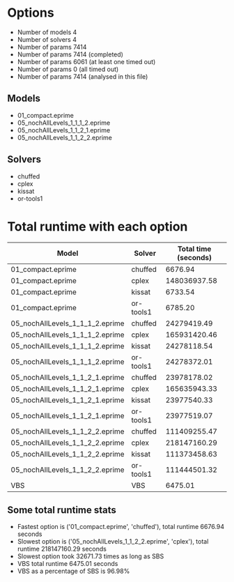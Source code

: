 

# Options


- Number of models         4
- Number of solvers        4
- Number of params      7414
- Number of params      7414 (completed)
- Number of params      6061 (at least one timed out)
- Number of params         0 (all timed out)
- Number of params      7414 (analysed in this file)


## Models


 - 01_compact.eprime
 - 05_nochAllLevels_1_1_1_2.eprime
 - 05_nochAllLevels_1_1_2_1.eprime
 - 05_nochAllLevels_1_1_2_2.eprime


## Solvers


 - chuffed
 - cplex
 - kissat
 - or-tools1


# Total runtime with each option


 | Model | Solver | Total time (seconds) | 
 | -- | -- | -- | 
 | 01_compact.eprime | chuffed | 6676.94 | 
 | 01_compact.eprime | cplex | 148036937.58 | 
 | 01_compact.eprime | kissat | 6733.54 | 
 | 01_compact.eprime | or-tools1 | 6785.20 | 
 | 05_nochAllLevels_1_1_1_2.eprime | chuffed | 24279419.49 | 
 | 05_nochAllLevels_1_1_1_2.eprime | cplex | 165931420.46 | 
 | 05_nochAllLevels_1_1_1_2.eprime | kissat | 24278118.54 | 
 | 05_nochAllLevels_1_1_1_2.eprime | or-tools1 | 24278372.01 | 
 | 05_nochAllLevels_1_1_2_1.eprime | chuffed | 23978178.02 | 
 | 05_nochAllLevels_1_1_2_1.eprime | cplex | 165635943.33 | 
 | 05_nochAllLevels_1_1_2_1.eprime | kissat | 23977540.33 | 
 | 05_nochAllLevels_1_1_2_1.eprime | or-tools1 | 23977519.07 | 
 | 05_nochAllLevels_1_1_2_2.eprime | chuffed | 111409255.47 | 
 | 05_nochAllLevels_1_1_2_2.eprime | cplex | 218147160.29 | 
 | 05_nochAllLevels_1_1_2_2.eprime | kissat | 111373458.63 | 
 | 05_nochAllLevels_1_1_2_2.eprime | or-tools1 | 111444501.32 | 
 | VBS | VBS | 6475.01 | 


## Some total runtime stats


 - Fastest option is ('01_compact.eprime', 'chuffed'), total runtime 6676.94 seconds
 - Slowest option is ('05_nochAllLevels_1_1_2_2.eprime', 'cplex'), total runtime 218147160.29 seconds
 - Slowest option took 32671.73 times as long as SBS
 - VBS total runtime 6475.01 seconds
 - VBS as a percentage of SBS is 96.98%

